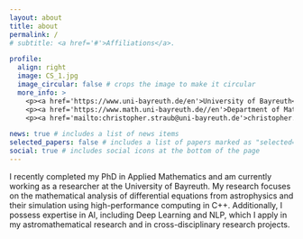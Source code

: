 ```yaml
---
layout: about
title: about
permalink: /
# subtitle: <a href='#'>Affiliations</a>.

profile:
  align: right
  image: CS_1.jpg
  image_circular: false # crops the image to make it circular
  more_info: >
    <p><a href='https://www.uni-bayreuth.de/en'>University of Bayreuth</a></p>
    <p><a href='https://www.math.uni-bayreuth.de//en'>Department of Mathematics</a></p>
    <p><a href='mailto:christopher.straub@uni-bayreuth.de'>christopher.straub@uni-bayreuth.de</a></p>

news: true # includes a list of news items
selected_papers: false # includes a list of papers marked as "selected={true}"
social: true # includes social icons at the bottom of the page
---
```


I recently completed my PhD in Applied Mathematics and am currently working as a researcher at the University of Bayreuth. My research focuses on the mathematical analysis of differential equations from astrophysics and their simulation using high-performance computing in C++. Additionally, I possess expertise in AI, including Deep Learning and NLP, which I apply in my astromathematical research and in cross-disciplinary research projects. 

